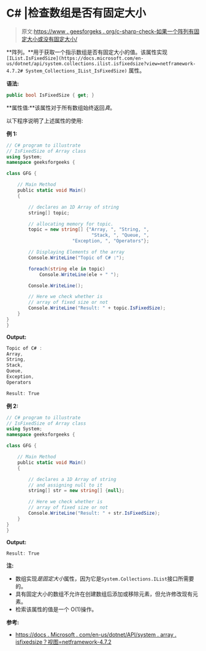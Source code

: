 # C# |检查数组是否有固定大小

> 原文:[https://www . geesforgeks . org/c-sharp-check-如果一个阵列有固定大小或没有固定大小/](https://www.geeksforgeeks.org/c-sharp-check-if-an-array-has-fixed-size-or-not/)

**阵列。**用于获取一个指示数组是否有固定大小的值。该属性实现`[IList.IsFixedSize](https://docs.microsoft.com/en-us/dotnet/api/system.collections.ilist.isfixedsize?view=netframework-4.7.2# System_Collections_IList_IsFixedSize)` 属性。

**语法:**

```cs
public bool IsFixedSize { get; }
```

**属性值:**该属性对于所有数组始终返回*真*。

以下程序说明了上述属性的使用:

**例 1:**

```cs
// C# program to illustrate
// IsFixedSize of Array class
using System;
namespace geeksforgeeks {

class GFG {

    // Main Method
    public static void Main()
    {

        // declares an 1D Array of string
        string[] topic;

        // allocating memory for topic.
        topic = new string[] {"Array, ", "String, ",
                               "Stack, ", "Queue, ",
                        "Exception, ", "Operators"};

        // Displaying Elements of the array
        Console.WriteLine("Topic of C# :");

        foreach(string ele in topic)
            Console.WriteLine(ele + " ");

        Console.WriteLine();

        // Here we check whether is
        // array of fixed size or not
        Console.WriteLine("Result: " + topic.IsFixedSize);
    }
}
}
```

**Output:**

```cs
Topic of C# :
Array,  
String,  
Stack,  
Queue,  
Exception,  
Operators 

Result: True

```

**例 2:**

```cs
// C# program to illustrate
// IsFixedSize of Array class
using System;
namespace geeksforgeeks {

class GFG {

    // Main Method
    public static void Main()
    {

        // declares a 1D Array of string 
        // and assigning null to it
        string[] str = new string[] {null};

        // Here we check whether is
        // array of fixed size or not
        Console.WriteLine("Result: " + str.IsFixedSize);
    }
}
}
```

**Output:**

```cs
Result: True

```

**注:**

*   数组实现*是固定大小*属性，因为它是`System.Collections.IList`接口所需要的。
*   具有固定大小的数组不允许在创建数组后添加或移除元素，但允许修改现有元素。
*   检索该属性的值是一个 O(1)操作。

**参考:**

*   [https://docs . Microsoft . com/en-us/dotnet/API/system . array . isfixedsize？视图=netframework-4.7.2](https://docs.microsoft.com/en-us/dotnet/api/system.array.isfixedsize?view=netframework-4.7.2)